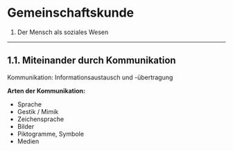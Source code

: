 Gemeinschaftskunde
==================

1. Der Mensch als soziales Wesen
---

1.1. Miteinander durch Kommunikation
---

Kommunikation: Informationsaustausch und -übertragung

**Arten der Kommunikation:**

- Sprache
- Gestik / Mimik
- Zeichensprache
- Bilder
- Piktogramme, Symbole
- Medien
